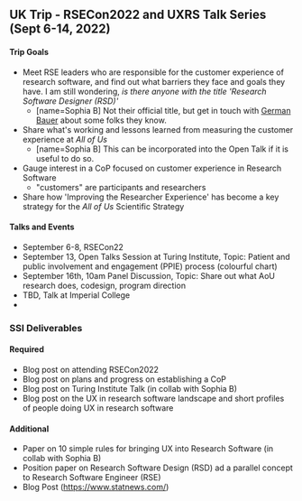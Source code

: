 ## UK Trip - RSECon2022 and UXRS Talk Series (Sept 6-14, 2022)


#### Trip Goals
- Meet RSE leaders who are responsible for the customer experience of research software, and find out what barriers they face and goals they have. I am still wondering, _is there anyone with the title 'Research Software Designer (RSD)'_
  - [name=Sophia B] Not their official title, but get in touch with [German Bauer](https://twitter.com/design4use) about some folks they know. 
- Share what's working and lessons learned from measuring the customer experience at _All of Us_
  - [name=Sophia B] This can be incorporated into the Open Talk if it is useful to do so. 
- Gauge interest in a CoP focused on customer experience in Research Software
  - "customers" are participants and researchers 
- Share how 'Improving the Researcher Experience' has become a key strategy for the _All of Us_ Scientific Strategy



#### Talks and Events
- September 6-8, RSECon22
- September 13, Open Talks Session at Turing Institute, Topic: Patient and public involvement and engagement (PPIE) process (colourful chart)
- September 16th, 10am Panel Discussion, Topic: Share out what AoU research does, codesign, program direction
- TBD, Talk at Imperial College
- 


### SSI Deliverables

#### Required
- Blog post on attending RSECon2022
- Blog post on plans and progress on establishing a CoP 
- Blog post on Turing Institute Talk (in collab with Sophia B)
- Blog post on the UX in research software landscape and short profiles of people doing UX in research software

#### Additional
- Paper on 10 simple rules for bringing UX into Research Software (in collab with Sophia B) 
- Position paper on Research Software Design (RSD) ad a parallel concept to Research Software Engineer (RSE) 
- Blog Post (https://www.statnews.com/) 
